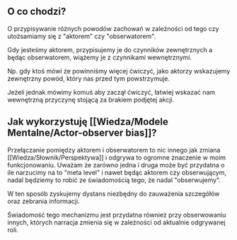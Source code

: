  ## O co chodzi?
O przypisywanie różnych powodów zachowań w zależności od tego czy utożsamiamy się z "aktorem" czy "obserwatorem".

Gdy jesteśmy aktorem, przypisujemy je do czynników zewnętrznych a będąc obserwatorem, wiążemy je z czynnikami wewnętrznymi.

Np. gdy ktoś mówi że powinniśmy więcej ćwiczyć, jako aktorzy wskazujemy zewnętrzny powód, który nas przed tym powstrzymuje. 

Jeżeli jednak mówimy komuś aby zaczął ćwiczyć, łatwiej wskazać nam wewnętrzną przyczynę stojącą za brakiem podjętej akcji.


 ## Jak wykorzystuję [[Wiedza/Modele Mentalne/Actor-observer bias]]?

Przełączanie pomiędzy aktorem i obserwatorem to nic innego jak zmiana [[Wiedza/Słownik/Perspektywa]] i odgrywa to ogromne znaczenie w moim funkcjonowaniu. Uważam że zarówno jedna i druga może być przydatna o ile narzucimy na to "meta level" i nawet będąc aktorem czy obserwującym, nadal będziemy to robić ze świadomością tego, że nadal "obserwujemy".

W ten sposób zyskujemy dystans niezbędny do zauważenia szczegółów oraz zebrania informacji. 

Świadomość tego mechanizmu jest przydatna również przy obserwowaniu innych, których narracja zmienia się w zależności od aktualnie odgrywanej roli.
